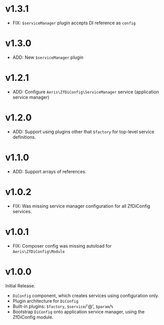 # v1.3.1

* FIX: `$serviceManager` plugin accepts DI reference as `config`

# v1.3.0

* ADD: New `$serviceManager` plugin

# v1.2.1

* ADD: Configure `Aeris\ZfDiConfig\ServiceManager` service (application service manager)

# v1.2.0

* ADD: Support using plugins other that `$factory` for top-level service definitions.

# v1.1.0

* ADD: Support arrays of references.

# v1.0.2

* FIX: Was missing service manager configuration for all ZfDiConfig services.

# v1.0.1

* FIX: Composer config was missing autoload for `Aeris\ZfDiConfig\Module`


# v1.0.0

Initial Release.

* `DiConfig` component, which creates services using configuration only.
* Plugin architecture for `DiConfig`
* Built-in plugins: `$factory`, `$service`/'@', `$param`/`%`
* Bootstrap `DiConfig` onto application service manager, using
  the ZfDiConfig module.
